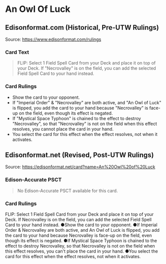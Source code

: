 # An Owl Of Luck

## Edisonformat.com (Historical, Pre-UTW Rulings)

Source: https://www.edisonformat.com/rulings

### Card Text

> FLIP: Select 1 Field Spell Card from your Deck and place it on top of your Deck. If "Necrovalley" is on the field, you can add the selected Field Spell Card to your hand instead.

### Card Rulings

*   Show the card to your opponent.
*   If "Imperial Order" & "Necrovalley" are both active, and "An Owl of Luck" is flipped, you add the card to your hand because "Necrovalley" is face-up on the field, even though its effect is negated.
*   If "Mystical Space Typhoon" is chained to the effect to destroy "Necrovalley", so that "Necrovalley" is not on the field when this effect resolves, you cannot place the card in your hand.
*   You select the card for this effect when the effect resolves, not when it activates.

## Edisonformat.net (Revised, Post-UTW Rulings)

Source: https://edisonformat.net/card?name=An%20Owl%20of%20Luck

### Edison-Accurate PSCT

> No Edison-Accurate PSCT available for this card.

### Card Rulings

FLIP: Select 1 Field Spell Card from your Deck and place it on top of your Deck. If Necrovalley is on the field, you can add the selected Field Spell Card to your hand instead.
●Show the card to your opponent.
●If Imperial Order & Necrovalley are both active, and An Owl of Luck is flipped, you add the card to your hand because Necrovalley is face-up on the field, even though its effect is negated.
●If Mystical Space Typhoon is chained to the effect to destroy Necrovalley, so that Necrovalley is not on the field when this effect resolves, you can't place the card in your hand.
●You select the card for this effect when the effect resolves, not when it activates.
            